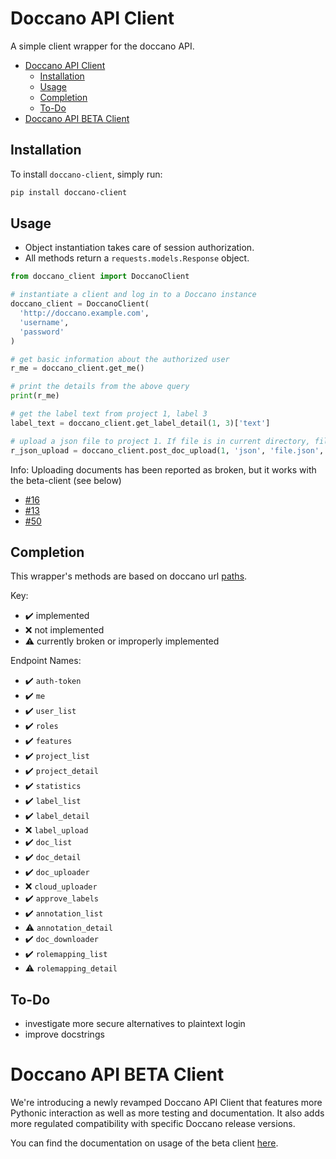 # Doccano API Client

A simple client wrapper for the doccano API.

- [Doccano API Client](#doccano-api-client)
  - [Installation](#installation)
  - [Usage](#usage)
  - [Completion](#completion)
  - [To-Do](#to-do)
- [Doccano API BETA Client](#doccano-api-beta-client)

## Installation

To install `doccano-client`, simply run:

```bash
pip install doccano-client
```

## Usage

- Object instantiation takes care of session authorization.
- All methods return a `requests.models.Response` object.

```python
from doccano_client import DoccanoClient

# instantiate a client and log in to a Doccano instance
doccano_client = DoccanoClient(
  'http://doccano.example.com',
  'username',
  'password'
)

# get basic information about the authorized user
r_me = doccano_client.get_me()

# print the details from the above query
print(r_me)

# get the label text from project 1, label 3
label_text = doccano_client.get_label_detail(1, 3)['text']

# upload a json file to project 1. If file is in current directory, file_path is omittable
r_json_upload = doccano_client.post_doc_upload(1, 'json', 'file.json', '/path/to/file/without/filename/')
```

Info: Uploading documents has been reported as broken, but it works with the beta-client (see below)
- [#16](https://github.com/doccano/doccano-client/issues/16)
- [#13](https://github.com/doccano/doccano-client/issues/13)
- [#50](https://github.com/doccano/doccano-client/issues/50)

## Completion

This wrapper's methods are based on doccano url [paths](https://github.com/chakki-works/doccano/blob/master/app/api/urls.py).

Key:

- ✔️ implemented
- ❌ not implemented
- ⚠️ currently broken or improperly implemented

Endpoint Names:

- ✔️ `auth-token`
- ✔️ `me`
- ✔️ `user_list`
- ✔️ `roles`
- ✔️ `features`
- ✔️ `project_list`
- ✔️ `project_detail`
- ✔️ `statistics`
- ✔️ `label_list`
- ✔️ `label_detail`
- ❌ `label_upload`
- ✔️ `doc_list`
- ✔️ `doc_detail`
- ✔️ `doc_uploader`
- ❌ `cloud_uploader`
- ✔️ `approve_labels`
- ✔️ `annotation_list`
- ⚠️ `annotation_detail`
- ✔️ `doc_downloader`
- ✔️ `rolemapping_list`
- ⚠️ `rolemapping_detail`

## To-Do

- investigate more secure alternatives to plaintext login
- improve docstrings

# Doccano API BETA Client

We're introducing a newly revamped Doccano API Client that features more Pythonic interaction as well as more testing and documentation. It also adds more regulated compatibility with specific Doccano release versions.

You can find the documentation on usage of the beta client [here](doccano_client/beta/README.md).

